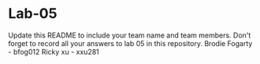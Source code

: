 # Lab-05

Update this README to include your team name and team members. Don't forget to record all your answers to lab 05 in this repository.
Brodie Fogarty - bfog012
Ricky xu - xxu281
